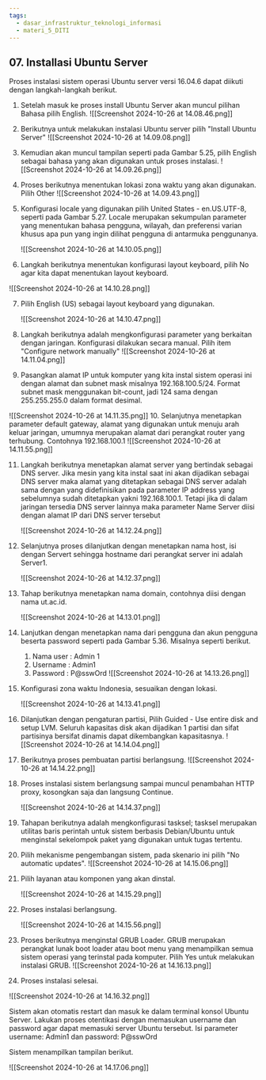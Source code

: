 ```yaml
---
tags:
  - dasar_infrastruktur_teknologi_informasi
  - materi_5_DITI
---
```

## 07. Installasi Ubuntu Server

Proses instalasi sistem operasi Ubuntu server versi 16.04.6 dapat diikuti dengan langkah-langkah berikut.

1. Setelah masuk ke proses install Ubuntu Server akan muncul pilihan Bahasa pilih English.
![[Screenshot 2024-10-26 at 14.08.46.png]]

2. Berikutnya untuk melakukan instalasi Ubuntu server pilih "Install Ubuntu Server"
![[Screenshot 2024-10-26 at 14.09.08.png]]

3. Kemudian akan muncul tampilan seperti pada Gambar 5.25, pilih English sebagai bahasa yang akan digunakan untuk proses instalasi.
![[Screenshot 2024-10-26 at 14.09.26.png]]

4. Proses berikutnya menentukan lokasi zona waktu yang akan digunakan. Pilih Other
![[Screenshot 2024-10-26 at 14.09.43.png]]

5. Konfigurasi locale yang digunakan pilih United States - en.US.UTF-8, seperti pada Gambar 5.27. Locale merupakan sekumpulan parameter yang menentukan bahasa pengguna, wilayah, dan preferensi varian khusus apa pun yang ingin dilihat pengguna di antarmuka penggunanya.
   
   ![[Screenshot 2024-10-26 at 14.10.05.png]]

6. Langkah berikutnya menentukan konfigurasi layout keyboard, pilih No agar kita dapat menentukan layout keyboard.

![[Screenshot 2024-10-26 at 14.10.28.png]]

7. Pilih English (US) sebagai layout keyboard yang digunakan.
   
   ![[Screenshot 2024-10-26 at 14.10.47.png]]
8. Langkah berikutnya adalah mengkonfigurasi parameter yang berkaitan dengan jaringan. Konfigurasi dilakukan secara manual. Pilih item "Configure network manually"
   ![[Screenshot 2024-10-26 at 14.11.04.png]]
   
9.  Pasangkan alamat IP untuk komputer yang kita instal sistem operasi ini dengan alamat dan subnet mask misalnya 192.168.100.5/24. Format subnet mask menggunakan bit-count, jadi 124 sama dengan 255.255.255.0 dalam format desimal.
   
   ![[Screenshot 2024-10-26 at 14.11.35.png]]
10. Selanjutnya menetapkan parameter default gateway, alamat yang digunakan untuk menuju arah keluar jaringan, umumnya merupakan alamat dari perangkat router yang terhubung. Contohnya 192.168.100.1
    ![[Screenshot 2024-10-26 at 14.11.55.png]]


11. Langkah berikutnya menetapkan alamat server yang bertindak sebagai DNS server. Jika mesin yang kita instal saat ini akan dijadikan sebagai DNS server maka alamat yang ditetapkan sebagai DNS server adalah sama dengan yang didefinisikan pada parameter IP address yang sebelumnya sudah ditetapkan yakni 192.168.100.1. Tetapi jika di dalam jaringan tersedia DNS server lainnya maka parameter Name Server diisi dengan alamat IP dari DNS server tersebut
    
    ![[Screenshot 2024-10-26 at 14.12.24.png]]

12. Selanjutnya proses dilanjutkan dengan menetapkan nama host, isi dengan Servert sehingga hostname dari perangkat server ini adalah Server1.
    
    ![[Screenshot 2024-10-26 at 14.12.37.png]]

13. Tahap berikutnya menetapkan nama domain, contohnya diisi dengan nama ut.ac.id.
    
    ![[Screenshot 2024-10-26 at 14.13.01.png]]

14. Lanjutkan dengan menetapkan nama dari pengguna dan akun pengguna beserta password seperti pada Gambar 5.36. Misalnya seperti berikut.
	1. ﻿﻿﻿Nama user : Admin 1
	2. ﻿﻿﻿Username : Admin1
	3. ﻿﻿﻿Password : P@sswOrd
![[Screenshot 2024-10-26 at 14.13.26.png]]
15. Konfigurasi zona waktu Indonesia, sesuaikan dengan lokasi.
    
    ![[Screenshot 2024-10-26 at 14.13.41.png]]

16. Dilanjutkan dengan pengaturan partisi, Pilih Guided - Use entire disk and setup LVM. Seluruh kapasitas disk akan dijadikan 1 partisi dan sifat partisinya bersifat dinamis dapat dikembangkan kapasitasnya.
    ![[Screenshot 2024-10-26 at 14.14.04.png]]

17. Berikutnya proses pembuatan partisi berlangsung.
    ![[Screenshot 2024-10-26 at 14.14.22.png]]

18. Proses instalasi sistem berlangsung sampai muncul penambahan HTTP proxy, kosongkan saja dan langsung Continue.
    
    ![[Screenshot 2024-10-26 at 14.14.37.png]]

19. Tahapan berikutnya adalah mengkonfigurasi tasksel; tasksel merupakan utilitas baris perintah untuk sistem berbasis Debian/Ubuntu untuk menginstal sekelompok paket yang digunakan untuk tugas tertentu.

20. Pilih mekanisme pengembangan sistem, pada skenario ini pilih "No automatic updates".
    ![[Screenshot 2024-10-26 at 14.15.06.png]]

21. Pilih layanan atau komponen yang akan dinstal.
    
    ![[Screenshot 2024-10-26 at 14.15.29.png]]

22. Proses instalasi berlangsung.
    
    ![[Screenshot 2024-10-26 at 14.15.56.png]]

23. Proses berikutnya menginstal GRUB Loader. GRUB merupakan perangkat lunak boot loader atau boot menu yang menampilkan semua sistem operasi yang terinstal pada komputer. Pilih Yes untuk melakukan instalasi GRUB.
    ![[Screenshot 2024-10-26 at 14.16.13.png]]

24. Proses instalasi selesai.
    
![[Screenshot 2024-10-26 at 14.16.32.png]]

Sistem akan otomatis restart dan masuk ke dalam terminal konsol Ubuntu Server. Lakukan proses otentikasi dengan memasukan username dan password agar dapat memasuki server Ubuntu tersebut. Isi parameter username: Admin1 dan password: P@sswOrd

Sistem menampilkan tampilan berikut.

![[Screenshot 2024-10-26 at 14.17.06.png]]

